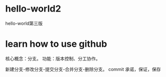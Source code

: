 # hello-world2
hello-world第三版
# learn how to use github
核心概念：分支。
功能：版本控制、分工协作。

新建分支-修改分支-提交分支-合并分支-删除分支。
commit 承诺，保证，保存
